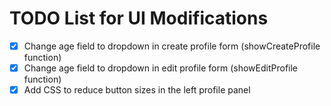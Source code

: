 # TODO List for UI Modifications

- [x] Change age field to dropdown in create profile form (showCreateProfile function)
- [x] Change age field to dropdown in edit profile form (showEditProfile function)
- [x] Add CSS to reduce button sizes in the left profile panel
